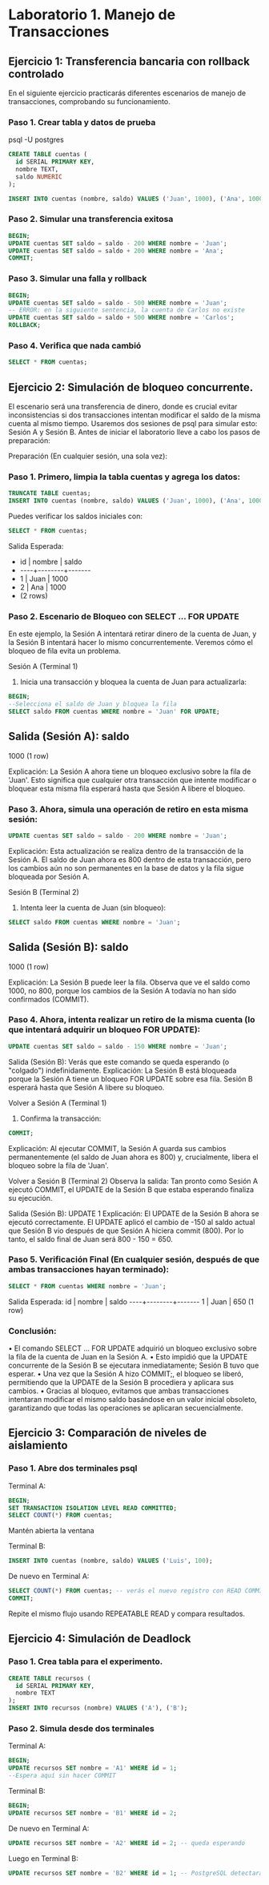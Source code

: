 # Laboratorio 1. Manejo de Transacciones

## Ejercicio 1: Transferencia bancaria con rollback controlado
En el siguiente ejercicio practicarás diferentes escenarios de manejo de transacciones, comprobando su funcionamiento.

### Paso 1. Crear tabla y datos de prueba
psql -U postgres

```sql
CREATE TABLE cuentas (
  id SERIAL PRIMARY KEY,
  nombre TEXT,
  saldo NUMERIC
);
```

```sql
INSERT INTO cuentas (nombre, saldo) VALUES ('Juan', 1000), ('Ana', 1000);
```

### Paso 2. Simular una transferencia exitosa
```sql
BEGIN;
UPDATE cuentas SET saldo = saldo - 200 WHERE nombre = 'Juan';
UPDATE cuentas SET saldo = saldo + 200 WHERE nombre = 'Ana';
COMMIT;
```

### Paso 3. Simular una falla y rollback
```sql
BEGIN;
UPDATE cuentas SET saldo = saldo - 500 WHERE nombre = 'Juan';
-- ERROR: en la siguiente sentencia, la cuenta de Carlos no existe
UPDATE cuentas SET saldo = saldo + 500 WHERE nombre = 'Carlos';
ROLLBACK;
```

### Paso 4. Verifica que nada cambió
```sql
SELECT * FROM cuentas;
```

## Ejercicio 2: Simulación de bloqueo concurrente.
El escenario será una transferencia de dinero, donde es crucial evitar inconsistencias si dos transacciones intentan modificar el saldo de la misma cuenta al mismo tiempo.
Usaremos dos sesiones de psql para simular esto: Sesión A y Sesión B.
Antes de iniciar el laboratorio lleve a cabo los pasos de preparación:

Preparación (En cualquier sesión, una sola vez):

### Paso 1. Primero, limpia la tabla cuentas y agrega los datos:

```sql
TRUNCATE TABLE cuentas;
INSERT INTO cuentas (nombre, saldo) VALUES ('Juan', 1000), ('Ana', 1000);
```

Puedes verificar los saldos iniciales con:

```sql
SELECT * FROM cuentas;
```

Salida Esperada:
- id | nombre | saldo
- ----+--------+-------
-  1 | Juan   |  1000
-  2 | Ana    |  1000
- (2 rows)

### Paso 2. Escenario de Bloqueo con SELECT ... FOR UPDATE
En este ejemplo, la Sesión A intentará retirar dinero de la cuenta de Juan, y la Sesión B intentará hacer lo mismo concurrentemente. Veremos cómo el bloqueo de fila evita un problema.

Sesión A (Terminal 1)
1.	Inicia una transacción y bloquea la cuenta de Juan para actualizarla:

```sql
BEGIN;
--Selecciona el saldo de Juan y bloquea la fila
SELECT saldo FROM cuentas WHERE nombre = 'Juan' FOR UPDATE;
```
Salida (Sesión A):
 saldo
-------
  1000
(1 row)

Explicación: La Sesión A ahora tiene un bloqueo exclusivo sobre la fila de 'Juan'. Esto significa que cualquier otra transacción que intente modificar o bloquear esta misma fila esperará hasta que Sesión A libere el bloqueo.

### Paso 3. Ahora, simula una operación de retiro en esta misma sesión:

```sql
UPDATE cuentas SET saldo = saldo - 200 WHERE nombre = 'Juan';
```

Explicación: Esta actualización se realiza dentro de la transacción de la Sesión A. El saldo de Juan ahora es 800 dentro de esta transacción, pero los cambios aún no son permanentes en la base de datos y la fila sigue bloqueada por Sesión A.
 
Sesión B (Terminal 2)
1.	Intenta leer la cuenta de Juan (sin bloqueo):

```sql
SELECT saldo FROM cuentas WHERE nombre = 'Juan';
```

Salida (Sesión B):
 saldo
-------
  1000
(1 row)

Explicación: La Sesión B puede leer la fila. Observa que ve el saldo como 1000, no 800, porque los cambios de la Sesión A todavía no han sido confirmados (COMMIT).

### Paso 4. Ahora, intenta realizar un retiro de la misma cuenta (lo que intentará adquirir un bloqueo FOR UPDATE):

```sql
UPDATE cuentas SET saldo = saldo - 150 WHERE nombre = 'Juan';
```

Salida (Sesión B): Verás que este comando se queda esperando (o "colgado") indefinidamente.
Explicación: La Sesión B está bloqueada porque la Sesión A tiene un bloqueo FOR UPDATE sobre esa fila. Sesión B esperará hasta que Sesión A libere su bloqueo.

Volver a Sesión A (Terminal 1)
1.	Confirma la transacción:

```sql
COMMIT;
```

Explicación: Al ejecutar COMMIT, la Sesión A guarda sus cambios permanentemente (el saldo de Juan ahora es 800) y, crucialmente, libera el bloqueo sobre la fila de 'Juan'.

Volver a Sesión B (Terminal 2)
Observa la salida: Tan pronto como Sesión A ejecutó COMMIT, el UPDATE de la Sesión B que estaba esperando finaliza su ejecución.

Salida (Sesión B):
UPDATE 1
Explicación: El UPDATE de la Sesión B ahora se ejecutó correctamente. El UPDATE aplicó el cambio de -150 al saldo actual que Sesión B vio después de que Sesión A hiciera commit (800). Por lo tanto, el saldo final de Juan será 800 - 150 = 650.


### Paso 5. Verificación Final (En cualquier sesión, después de que ambas transacciones hayan terminado):

```sql
SELECT * FROM cuentas WHERE nombre = 'Juan';
```
Salida Esperada:
 id | nombre | saldo
----+--------+-------
  1 | Juan   |   650
(1 row)
 

### Conclusión:
•	El comando SELECT ... FOR UPDATE adquirió un bloqueo exclusivo sobre la fila de la cuenta de Juan en la Sesión A.
•	Esto impidió que la UPDATE concurrente de la Sesión B se ejecutara inmediatamente; Sesión B tuvo que esperar.
•	Una vez que la Sesión A hizo COMMIT;, el bloqueo se liberó, permitiendo que la UPDATE de la Sesión B procediera y aplicara sus cambios.
•	Gracias al bloqueo, evitamos que ambas transacciones intentaran modificar el mismo saldo basándose en un valor inicial obsoleto, garantizando que todas las operaciones se aplicaran secuencialmente.

## Ejercicio 3: Comparación de niveles de aislamiento

### Paso 1. Abre dos terminales psql

Terminal A:
```sql
BEGIN;
SET TRANSACTION ISOLATION LEVEL READ COMMITTED;
SELECT COUNT(*) FROM cuentas;
```
 Mantén abierta la ventana

Terminal B:
```sql
INSERT INTO cuentas (nombre, saldo) VALUES ('Luis', 100);
```

De nuevo en Terminal A:
```sql
SELECT COUNT(*) FROM cuentas; -- verás el nuevo registro con READ COMMITTED
COMMIT;
```

Repite el mismo flujo usando REPEATABLE READ y compara resultados.

## Ejercicio 4: Simulación de Deadlock

### Paso 1. Crea tabla para el experimento.

```sql
CREATE TABLE recursos (
  id SERIAL PRIMARY KEY,
  nombre TEXT
);
INSERT INTO recursos (nombre) VALUES ('A'), ('B');
```

### Paso 2. Simula desde dos terminales

Terminal A:
```sql
BEGIN;
UPDATE recursos SET nombre = 'A1' WHERE id = 1;
--Espera aquí sin hacer COMMIT
```
Terminal B:
```sql
BEGIN;
UPDATE recursos SET nombre = 'B1' WHERE id = 2;
```
De nuevo en Terminal A:
```sql
UPDATE recursos SET nombre = 'A2' WHERE id = 2; -- queda esperando
```
Luego en Terminal B:
```sql
UPDATE recursos SET nombre = 'B2' WHERE id = 1; -- PostgreSQL detectará el deadlock
```
